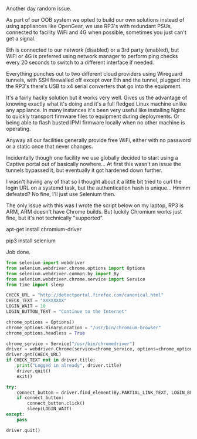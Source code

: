 Another day random issue.


As part of our OOB system we opted to build our own solutions instead of using appliances like OpenGear, we use RP3's with redundant PSUs, connected to facility WiFi and 4G when possible, sometimes you just can't get a signal.

Eth is connected to our network (disabled) or a 3rd party (enabled), but WiFi or 4G is preferred using network manager to perform ping checks every 20 seconds to switch to a different interface if needed.


Everything punches out to two different cloud providers using Wireguard tunnels, with SSH firewalled off except over Eth and the tunnel, plugged into the RP3's there's USB to x4 serial converters that go into the equipment.


It's a fairly hacky solution but it works very well. Gives us the advantage of knowing exactly what it's doing and it's a full fledged Linux machine unlike any appliance. In many instances it's been very useful like installing Nginx to quickly transport firmware files to equipment during deployments. Or being able to flash busted IPMI firmware locally when no other machine is operating.


Anyway all our facilities generally provide free WiFi, either with no password or a static once that never changes.


Incidentally though one facility we use globally decided to start using a Captive portal out of basically nowhere... At first this wasn't an issue the tunnels bypassed it, but eventually it got hardened down further.

I wasn't having any of that so I thought about it a little bit tried to curl the login URL on a systemd task, but the authentication hash is unique... Hmmm defeated? No fine, I'll just use Selenium then.

The only issue with this was I wrote the script below on my laptop, RP3 is ARM, ARM doesn't have Chrome builds. But luckily Chromium works just fine, but it's not technically "supported".

apt-get install chromium-driver

pip3 install selenium


Job done.


```python
from selenium import webdriver
from selenium.webdriver.chrome.options import Options
from selenium.webdriver.common.by import By
from selenium.webdriver.chrome.service import Service
from time import sleep

CHECK_URL = "http://detectportal.firefox.com/canonical.html"
CHECK_TEXT = "XXXXXXXX"
LOGIN_WAIT = 10
LOGIN_BUTTON_TEXT = "Continue to the Internet"

chrome_options = Options()
chrome_options.BinaryLocation = "/usr/bin/chromium-browser"
chrome_options.headless = True

chrome_service = Service("/usr/bin/chromedriver")
driver = webdriver.Chrome(service=chrome_service, options=chrome_options)
driver.get(CHECK_URL)
if CHECK_TEXT not in driver.title:
    print("Logged in already", driver.title)
    driver.quit()
    exit()

try:
    connect_button = driver.find_element(By.PARTIAL_LINK_TEXT, LOGIN_BUTTON_TEXT)
    if connect_button:
        connect_button.click()
        sleep(LOGIN_WAIT)
except:
    pass

driver.quit()
```

